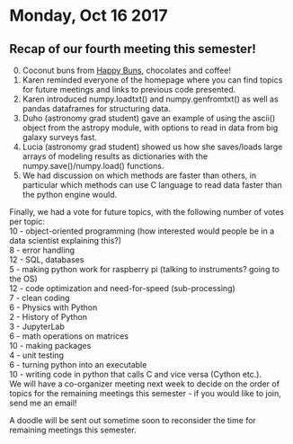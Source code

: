 # Monday, Oct 16 2017

## Recap of our fourth meeting this semester!
0. Coconut buns from [Happy Buns](http://goodfoodfinderaz.com/find-good-food/happy-buns-asian-bakery/), chocolates and coffee!
1. Karen reminded everyone of the homepage where you can find topics for future meetings and links to previous code presented.
2. Karen introduced numpy.loadtxt() and numpy.genfromtxt() as well as pandas dataframes for structuring data.
3. Duho (astronomy grad student) gave an example of using the ascii() object from the astropy module, with options to read in data from big galaxy surveys fast.
4. Lucia (astronomy grad student) showed us how she saves/loads large arrays of modeling results as dictionaries with the numpy.save()/numpy.load() functions.
5. We had discussion on which methods are faster than others, in particular which methods can use C language to read data faster than the python engine would.

Finally, we had a vote for future topics, with the following number of votes per topic:<br>
10 - object-oriented programming (how interested would people be in a data scientist explaining this?)<br>
8 - error handling<br>
12 - SQL, databases<br>
5 - making python work for raspberry pi (talking to instruments? going to the OS)<br>
12 - code optimization and need-for-speed (sub-processing)<br>
7 - clean coding<br>
6 - Physics with Python<br>
2 - History of Python<br>
3 - JupyterLab<br>
6 - math operations on matrices<br>
10 - making packages<br>
4 - unit testing<br>
6 - turning python into an executable<br>
10 - writing code in python that calls C and vice versa (Cython etc.).<br>
We will have a co-organizer meeting next week to decide on the order of topics for the remaining meetings this semester - if you would like to join, send me an email!

A doodle will be sent out sometime soon to reconsider the time for remaining meetings this semester.
